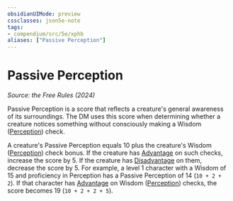 ```yaml
---
obsidianUIMode: preview
cssclasses: json5e-note
tags:
- compendium/src/5e/xphb
aliases: ["Passive Perception"]
---
```

# Passive Perception
*Source: the Free Rules (2024)* 

Passive Perception is a score that reflects a creature's general awareness of its surroundings. The DM uses this score when determining whether a creature notices something without consciously making a Wisdom ([Perception](rules/skills.md#Perception)) check.

A creature's Passive Perception equals 10 plus the creature's Wisdom ([Perception](rules/skills.md#Perception)) check bonus. If the creature has [Advantage](rules/variant-rules/advantage-xphb.md) on such checks, increase the score by 5. If the creature has [Disadvantage](rules/variant-rules/disadvantage-xphb.md) on them, decrease the score by 5. For example, a level 1 character with a Wisdom of 15 and proficiency in Perception has a Passive Perception of 14 (`10 + 2 + 2`). If that character has [Advantage](rules/variant-rules/advantage-xphb.md) on Wisdom ([Perception](rules/skills.md#Perception)) checks, the score becomes 19 (`10 + 2 + 2 + 5`).